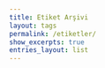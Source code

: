 ```yaml
---
title: Etiket Arşivi
layout: tags
permalink: /etiketler/
show_excerpts: true
entries_layout: list
---
```

